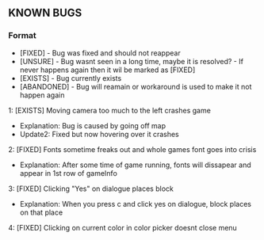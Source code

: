 ## KNOWN BUGS
### Format
- [FIXED]  - Bug was fixed and should not reappear
- [UNSURE] - Bug wasnt seen in a long time, maybe it is resolved? - If never happens again then it wil be marked as [FIXED]
- [EXISTS] - Bug currently exists
- [ABANDONED] - Bug will reamain or workaround is used to make it not happen again

1: [EXISTS] Moving camera too much to the left crashes game
- Explanation: Bug is caused by going off map
- Update2: Fixed but now hovering over it crashes

2: [FIXED] Fonts sometime freaks out and whole games font goes into crisis
- Explanation: After some time of game running, fonts will dissapear and appear in 1st row of gameInfo

3: [FIXED] Clicking "Yes" on dialogue places block
- Explanation: When you press c and click yes on dialogue, block places on that place

4: [FIXED] Clicking on current color in color picker doesnt close menu